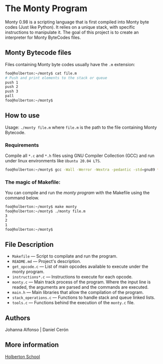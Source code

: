 # The Monty Program

Monty 0.98 is a scripting language that is first compiled into Monty byte codes (Just like Python). It relies on a unique stack, with specific instructions to manipulate it. The goal of this project is to create an interpreter for Monty ByteCodes files.

## Monty Bytecode files

Files containing Monty byte codes usually have the `.m` extension:

```sh
foo@holberton:~/monty$ cat file.m
# Push and print elements to the stack or queue
push 1
push 2
push 3
pall
foo@holberton:~/monty$
```

## How to use

Usage:  `./monty file.m` where  `file.m` is the path to the file containing Monty Bytecode.

### Requirements

Compile all `*.c` and `*.h` files using GNU Compiler Collection (GCC) and run under linux environments like `Ubuntu 20.04 LTS`.

```sh
foo@holberton:~/monty$ gcc -Wall -Werror -Wextra -pedantic -std=gnu89 *.h *.c -o monty
```

### The magic of Makefile:

You can compile and run the *monty program* with the Makefile using the command below.

```sh
foo@holberton:~/monty$ make monty
foo@holberton:~/monty$ ./monty file.m
3
2
1
foo@holberton:~/monty$
```

## File Description

- ``Makefile`` — Script to compilate and run the program.
- ``README.md`` — Project's description.
- ``get_opcode.c`` — List of main opcodes available to execute under the monty program.
- ``instructions*.c`` — Instructions to execute for each opcode. 
- ``monty.c`` — Main track process of the program. Where the input line is readed, the arguments are parsed and the commands are executed.
- ``main.h`` — Main libraries that allow the compilation of the program.
- ``stack_operations.c`` — Functions to handle stack and queue linked lists.
- ``tools.c`` — Functions behind the execution of the `monty.c` file. 

## Authors

Johanna Alfonso | Daniel Cerón

## More information

[Holberton School](https://www.holbertonschool.com/)
